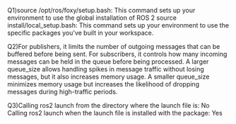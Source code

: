 Q1)source /opt/ros/foxy/setup.bash: This command sets up your environment to use the global installation of ROS 2
source install/local_setup.bash: This command sets up your environment to use the specific packages you've built in your workspace.

Q2)For publishers, it limits the number of outgoing messages that can be buffered before being sent.
For subscribers, it controls how many incoming messages can be held in the queue before being processed.
A larger queue_size allows handling spikes in message traffic without losing messages, but it also increases memory usage. A smaller queue_size minimizes memory usage but increases the likelihood of dropping messages during high-traffic periods.

Q3)Calling ros2 launch from the directory where the launch file is: No
Calling ros2 launch when the launch file is installed with the package: Yes